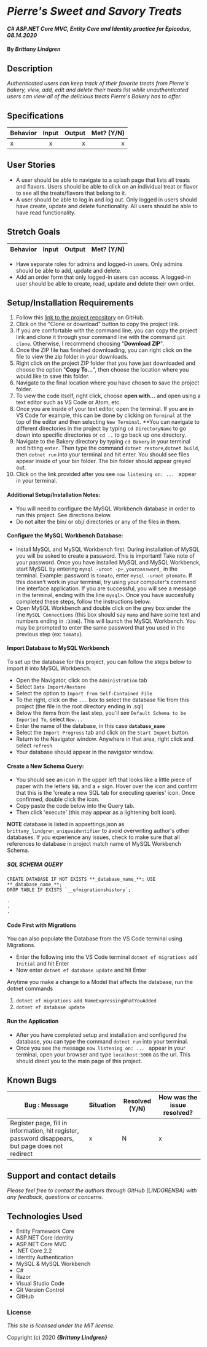 # _Pierre's Sweet and Savory Treats_

#### _C# ASP.NET Core MVC, Entity Core and Identity practice for Epicodus, 08.14.2020_

#### By _**Brittany Lindgren**_


## Description

_Authenticated users can keep track of their favorite treats from Pierre's bakery, view, add, edit and delete their treats list while unauthenticated users can view all of the delicious treats Pierre's Bakery has to offer._ 

## Specifications

| Behavior   |   Input   |  Output |  Met? (Y/N)  |
|----------|:-------------:|------:|-----------:|
| x | x | x | x |


## User Stories  
* A user should be able to navigate to a splash page that lists all treats and flavors. Users should be able to click on an individual treat or flavor to see all the treats/flavors that belong to it.
* A user should be able to log in and log out. Only logged in users should have create, update and delete functionality. All users should be able to have read functionality.


## Stretch Goals
| Behavior   |   Input   |  Output |  Met? (Y/N)  |
|----------|:-------------:|------:|-----------:|
* Have separate roles for admins and logged-in users. Only admins should be able to add, update and delete.
* Add an order form that only logged-in users can access. A logged-in user should be able to create, read, update and delete their own order.


## Setup/Installation Requirements

  1. Follow this [link to the project repository](https://github.com/LINDGRENBA/PierresSweets.Solution.git) on GitHub.  
  2. Click on the "Clone or download" button to copy the project link.     
  3. If you are comfortable with the command line, you can copy the project link and clone it through your command line with the command `git clone`. Otherwise, I recommend choosing "**Download ZIP**".     
   4. Once the ZIP file has finished downloading, you can right click on the file to view the zip folder in your downloads.     
  5. Right click on the project ZIP folder that you have just downloaded and choose the option "**Copy To...**", then choose the location where you would like to save this folder.      
  6. Navigate to the final location where you have chosen to save the project folder.      
  7. To view the code itself, right click, choose **open with...** and open using a text editor such as VS Code or Atom, etc.
  8. Once you are inside of your text editor, open the terminal. If you are in VS Code for example, this can be done by clicking on `Terminal` at the top of the editor and then selecting `New Terminal`. **You can navigate to different directories in the project by typing `cd DirectoryName` to go down into specific directories or `cd ..` to go back up one directory. 
  9. Navigate to the Bakery directory by typing `cd Bakery` in your terminal and hitting `enter`. Then type the command `dotnet restore`,`dotnet build`, then `dotnet run` into your terminal and hit enter. You should see files appear inside of your bin folder. The bin folder should appear greyed out. 
  10. Click on the link provided after you see `now listening on: ... ` appear in your terminal.


#### Additional Setup/Installation Notes:

* You will need to configure the MySQL Workbench database in order to run this project. See directions below.   
* Do not alter the bin/ or obj/ directories or any of the files in them.

#### Configure the MySQL Workbench Database:
* Install MySQL and MySQL Workbench first. During installation of MySQL you will be asked to create a password. This is important! Take note of your password. Once you have installed MySQL and MySQL Workbenck, start MySQL by entering `mysql -uroot -p+_yourpassword_` in the terminal. Example: password is `tomato`, enter `mysql -uroot ptomato`. If this doesn't work in your terminal, try using your computer's command line interface application. If you are successful, you will see a message in the terminal, ending with the line `mysql>`. Once you have succesfully completed these steps, follow the instructions below.
*  Open MySQL Workbench and double click on the grey box under the line `MySQL Connections` (this box should say `mamp` and have some text and numbers ending in `:3306`). This will launch the MySQL Workbench. You may be prompted to enter the same password that you used in the previous step (ex: `tomato`).  


#### Import Database to MySQL Workbench

To set up the database for this project, you can follow the steps below to import it into MySQL Workbench.

  * Open the Navigator, click on the `Administration` tab
  * Select `Data Import/Restore`
  * Select the option to `Import from Self-Contained File`
  * To the right, click on the `...` box to select the database file from this project (the file in the root directory ending in .sql)
  * Below the items from the last step, you'll see `Default Schema to be Imported To`, select  `New...` 
  * Enter the name of the database, in this case **`database_name`**
  * Select the `Import Progress` tab and click on the `Start Import` button.
  * Return to the Navigator window. Anywhere in that area, right click and select `refresh`
  * Your database should appear in the navigator window.    


#### Create a New Schema Query:
* You should see an icon in the upper left that looks like a little piece of paper with the letters `SQL` and a + sign. Hover over the icon and confirm that this is the 'create a new SQL tab for executing queries' icon. Once confirmed, double click the icon.
* Copy paste the code below into the Query tab.
* Then click 'execute' (this may appear as a lightening bolt icon).

**NOTE** database is listed in appsettings.json as `brittany_lindgren_uniqueidentifier` to avoid overwriting author's other databases. If you experience any issues, check to make sure that all references to database in project match name of MySQL Workbench Schema.

##### SQL SCHEMA QUERY
```
CREATE DATABASE IF NOT EXISTS **_database_name_**; USE **_database_name_**;
DROP TABLE IF EXISTS `__efmigrationshistory`;

.
.
.

```

#### Code First with Migrations
You can also populate the Database from the VS Code terminal using Migrations.
*  Enter the following into the VS Code terminal `dotnet ef migrations add Initial` and hit Enter
* Now enter `dotnet ef database update` and hit Enter

Anytime you make a change to a Model that affects the database, run the dotnet commands
1) `dotnet ef migrations add NameExpressingWhatYouAdded` 
2) `dotnet ef database update`


#### Run the Application
* After you have completed setup and installation and configured the database, you can type the command `dotnet run` into your terminal.
* Once you see the message `now listening on: ... ` appear in your terminal, open your browser and type `localhost:5000` as the url. This should direct you to the main page of this project.


## Known Bugs

| Bug : Message |  Situation  | Resolved (Y/N) |  How was the issue resolved?  |
| ------- | ----- | ------ | ------- |
| Register page, fill in information, hit register, password disappears, but page does not redirect | x | N | x |


## Support and contact details

_Please feel free to contact the authors through GitHub (LINDGRENBA) with any feedback, questions or concerns._


## Technologies Used

* Entity Framework Core
* ASP.NET Core Identity
* ASP.NET Core MVC
* .NET Core 2.2
* Identity Authentication
* MySQL & MySQL Workbench
* C#
* Razor
* Visual Studio Code
* Git Version Control
* GitHub


### License

*This site is licensed under the MIT license.*

Copyright (c) 2020 **_{Brittany Lindgren}_**

